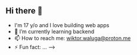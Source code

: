 ## Hi there 👋
- I'm 17 y/o and I love building web apps
- 🌱 I’m currently learning backend 
- 📫 How to reach me: wiktor.waluga@proton.me
- ⚡ Fun fact: ...
-->
